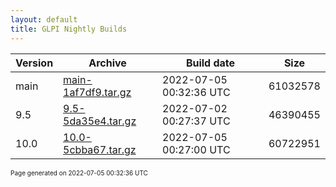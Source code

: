 ```yaml
---
layout: default
title: GLPI Nightly Builds
---
```


Version|Archive|Build date|Size
---|---|---|---
main|[main-1af7df9.tar.gz](main-1af7df9.tar.gz)|2022-07-05 00:32:36 UTC|61032578
9.5|[9.5-5da35e4.tar.gz](9.5-5da35e4.tar.gz)|2022-07-02 00:27:37 UTC|46390455
10.0|[10.0-5cbba67.tar.gz](10.0-5cbba67.tar.gz)|2022-07-05 00:27:00 UTC|60722951

<font size="1">Page generated on 2022-07-05 00:32:36 UTC</font>
